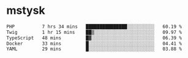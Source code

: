 # mstysk

<!--START_SECTION:waka-->

```txt
PHP          7 hrs 34 mins   ███████████████░░░░░░░░░░   60.19 %
Twig         1 hr 15 mins    ██▒░░░░░░░░░░░░░░░░░░░░░░   09.97 %
TypeScript   48 mins         █▓░░░░░░░░░░░░░░░░░░░░░░░   06.39 %
Docker       33 mins         █░░░░░░░░░░░░░░░░░░░░░░░░   04.41 %
YAML         29 mins         █░░░░░░░░░░░░░░░░░░░░░░░░   03.88 %
```

<!--END_SECTION:waka-->
